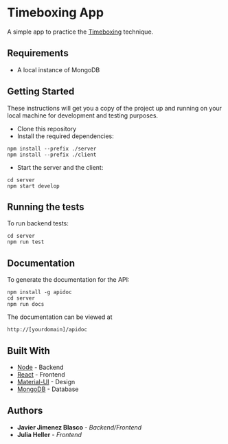 # Timeboxing App

A simple app to practice the [Timeboxing](https://en.wikipedia.org/wiki/Timeboxing) technique.

## Requirements
- A local instance of MongoDB

## Getting Started

These instructions will get you a copy of the project up and running on your local machine for development and testing purposes.

- Clone this repository
- Install the required dependencies:
```
npm install --prefix ./server
npm install --prefix ./client
```
- Start the server and the client:
```
cd server
npm start develop
```

## Running the tests

To run backend tests:

```
cd server
npm run test
```

## Documentation

To generate the documentation for the API:

```
npm install -g apidoc
cd server
npm run docs
```
The documentation can be viewed at
```
http://[yourdomain]/apidoc
```

## Built With

* [Node](https://nodejs.org) - Backend
* [React](https://reactjs.org) - Frontend
* [Material-UI](https://material-ui.com) - Design
* [MongoDB](https://www.mongodb.com) - Database

## Authors

* **Javier Jimenez Blasco** - *Backend/Frontend* 
* **Julia Heller** - *Frontend* 


